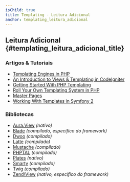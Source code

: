 ```yaml
---
isChild: true
title: Templating - Leitura Adicional
anchor: templating_leitura_adicional
---
```


## Leitura Adicional {#templating_leitura_adicional_title}

### Artigos & Tutoriais

- [Templating Engines in PHP](http://fabien.potencier.org/article/34/templating-engines-in-php)
- [An Introduction to Views & Templating in CodeIgniter](http://code.tutsplus.com/tutorials/an-introduction-to-views-templating-in-codeigniter--net-25648)
- [Getting Started With PHP Templating](http://www.smashingmagazine.com/2011/10/17/getting-started-with-php-templating/)
- [Roll Your Own Templating System in PHP](http://code.tutsplus.com/tutorials/roll-your-own-templating-system-in-php--net-16596)
- [Master Pages](https://laracasts.com/series/laravel-from-scratch/episodes/7)
- [Working With Templates in Symfony 2](http://code.tutsplus.com/tutorials/working-with-templates-in-symfony-2--cms-21172)

### Bibliotecas

- [Aura.View](https://github.com/auraphp/Aura.View) *(nativo)*
- [Blade](http://laravel.com/docs/templates) *(compilado, específico do framework)*
- [Dwoo](http://dwoo.org/) *(compilado)*
- [Latte](https://github.com/nette/latte) *(compilado)*
- [Mustache](https://github.com/bobthecow/mustache.php) *(compilado)*
- [PHPTAL](http://phptal.org/) *(compilado)*
- [Plates](http://platesphp.com/) *(nativo)*
- [Smarty](http://www.smarty.net/) *(compilado)*
- [Twig](http://twig.sensiolabs.org/) *(compilado)*
- [Zend\View](http://framework.zend.com/manual/2.3/en/modules/zend.view.quick-start.html) *(nativo, específico do framework)*
